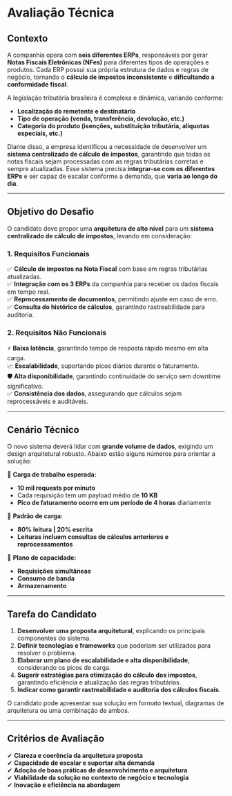 # **Avaliação Técnica**
 
## **Contexto**  
A companhia opera com **seis diferentes ERPs**, responsáveis por gerar **Notas Fiscais Eletrônicas (NFes)** para diferentes tipos de operações e produtos. Cada ERP possui sua própria estrutura de dados e regras de negócio, tornando o **cálculo de impostos inconsistente** e **dificultando a conformidade fiscal**.  
 
A legislação tributária brasileira é complexa e dinâmica, variando conforme:
- **Localização do remetente e destinatário**  
- **Tipo de operação (venda, transferência, devolução, etc.)**  
- **Categoria do produto (isenções, substituição tributária, alíquotas especiais, etc.)**  
 
Diante disso, a empresa identificou a necessidade de desenvolver um **sistema centralizado de cálculo de impostos**, garantindo que todas as notas fiscais sejam processadas com as regras tributárias corretas e sempre atualizadas. Esse sistema precisa **integrar-se com os diferentes ERPs** e ser capaz de escalar conforme a demanda, que **varia ao longo do dia**.
 
---
 
## **Objetivo do Desafio**  
O candidato deve propor uma **arquitetura de alto nível** para um **sistema centralizado de cálculo de impostos**, levando em consideração:
 
### **1. Requisitos Funcionais**
✅ **Cálculo de impostos na Nota Fiscal** com base em regras tributárias atualizadas.  
✅ **Integração com os 3 ERPs** da companhia para receber os dados fiscais em tempo real.  
✅ **Reprocessamento de documentos**, permitindo ajuste em caso de erro.  
✅ **Consulta do histórico de cálculos**, garantindo rastreabilidade para auditoria.  
 
### **2. Requisitos Não Funcionais**
⚡ **Baixa latência**, garantindo tempo de resposta rápido mesmo em alta carga.  
📈 **Escalabilidade**, suportando picos diários durante o faturamento.  
🛡️ **Alta disponibilidade**, garantindo continuidade do serviço sem downtime significativo.  
✅ **Consistência dos dados**, assegurando que cálculos sejam reprocessáveis e auditáveis.  
 
---
 
## **Cenário Técnico**  
O novo sistema deverá lidar com **grande volume de dados**, exigindo um design arquitetural robusto. Abaixo estão alguns números para orientar a solução:
 
🔹 **Carga de trabalho esperada:**  
- **10 mil requests por minuto**  
- Cada requisição tem um payload médio de **10 KB**  
- **Pico de faturamento ocorre em um período de 4 horas** diariamente  
 
🔹 **Padrão de carga:**  
- **80% leitura | 20% escrita**  
- **Leituras incluem consultas de cálculos anteriores e reprocessamentos**  
 
🔹 **Plano de capacidade:**  
- **Requisições simultâneas**
- **Consumo de banda**
- **Armazenamento**
 
---
 
## **Tarefa do Candidato**  
1. **Desenvolver uma proposta arquitetural**, explicando os principais componentes do sistema.  
2. **Definir tecnologias e frameworks** que poderiam ser utilizados para resolver o problema.  
3. **Elaborar um plano de escalabilidade e alta disponibilidade**, considerando os picos de carga.  
4. **Sugerir estratégias para otimização do cálculo dos impostos**, garantindo eficiência e atualização das regras tributárias.  
5. **Indicar como garantir rastreabilidade e auditoria dos cálculos fiscais**.  
 
O candidato pode apresentar sua solução em formato textual, diagramas de arquitetura ou uma combinação de ambos.  
 
---
 
## **Critérios de Avaliação**  
✔ **Clareza e coerência da arquitetura proposta**  
✔ **Capacidade de escalar e suportar alta demanda**  
✔ **Adoção de boas práticas de desenvolvimento e arquitetura**  
✔ **Viabilidade da solução no contexto de negócio e tecnologia**  
✔ **Inovação e eficiência na abordagem**  
